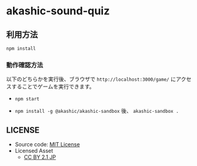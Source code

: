 # akashic-sound-quiz

## 利用方法
```sh
npm install
```

### 動作確認方法

以下のどちらかを実行後、ブラウザで `http://localhost:3000/game/` にアクセスすることでゲームを実行できます。

* `npm start`

* `npm install -g @akashic/akashic-sandbox` 後、 `akashic-sandbox .`
 

## LICENSE

- Source code: [MIT License](./LICENSE)
- Licensed Asset
    - [CC BY 2.1 JP](https://creativecommons.org/licenses/by/2.1/jp/)